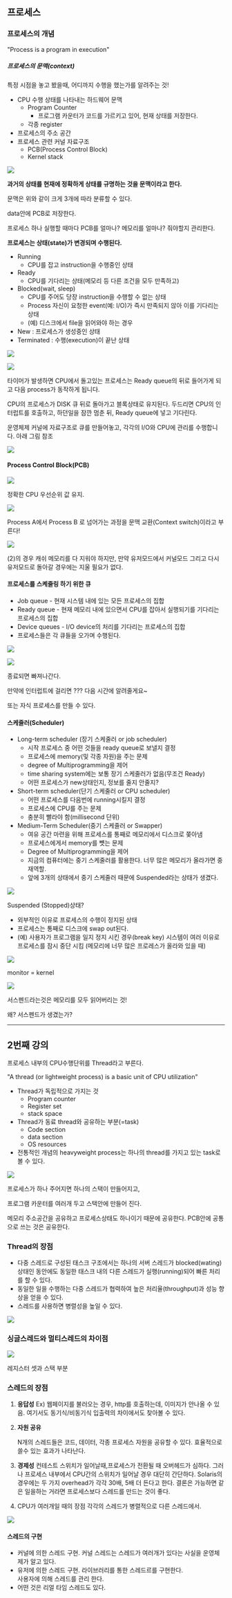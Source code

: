 ## 프로세스



### 프로세스의 개념

"Process is a program in execution"



##### 프로세스의 문맥(context)

특정 시점을 놓고 봤을때, 어디까지 수행을 했는가를 알려주는 것!

- CPU 수행 상태를 나타내는 하드웨어 문맥
  - Program Counter
    - 프로그램 카운터가 코드를 가르키고 있어, 현재 상태를 저장한다.
  - 각종 register
- 프로세스의 주소 공간
- 프로세스 관련 커널 자료구조
  - PCB(Process Control Block)
  - Kernel stack



![](https://ws2.sinaimg.cn/large/006tNc79gy1fme30bzq0cj313k0tudw0.jpg)



**과거의 상태를 현재에 정확하게 상태를 규명하는 것을 문맥이라고 한다.**

문맥은 위와 같이 크게 3개에 따라 분류할 수 있다.

data안에 PCB로 저장한다.

프로세스 하나 실행할 때마다 PCB를 얼마나? 메모리를 얼마나? 줘야할지 관리한다.



**프로세스는 상태(state)가 변경되며 수행된다.**

- Running
  - CPU를 잡고 instruction을 수행중인 상태
- Ready
  - CPU를 기다리는 상태(메모리 등 다른 조건을 모두 만족하고)
- Blocked(wait, sleep)
  - CPU를 주어도 당장  instruction을 수행할 수 없는 상태
  - Process 자신이 요청한 event(예: I/O)가 즉시 만족되지 않아 이를 기다리는 상태
  - (예) 디스크에서 file을 읽어와야 하는 경우
- New : 프로세스가 생성중인 상태
- Terminated : 수행(execution)이 끝난 상태

![](https://ws4.sinaimg.cn/large/006tNc79gy1fme3f04wvcj314m0s2dtn.jpg)

![](https://ws3.sinaimg.cn/large/006tNc79gy1fme3hmjjn7j314s0uc19m.jpg)



타이머가 발생하면 CPU에서 돌고있는 프로세스는 Ready queue의 뒤로 들어가게 되고 다음 process가 동작하게 됩니다.

CPU의 프로세스가 DISK 큐 뒤로 돌아가고 블록상태로 유지된다.
두드리면 CPU의 인터럽트를 호출하고, 하던일을 잠깐 멈춘 뒤, Ready queue에 넣고 기다린다.

운영체제 커널에 자료구조로 큐를 만들어놓고, 각각의 I/O와 CPU에 관리를 수행합니다. 아래 그림 참조

![](https://ws4.sinaimg.cn/large/006tNc79gy1fme3ptsi0vj31480u8k97.jpg)



#### Process Control Block(PCB)

![](https://ws1.sinaimg.cn/large/006tNc79gy1fme3rbs4osj313u0u81bz.jpg)

정확한 CPU 우선순위 값 유지.



![](https://ws1.sinaimg.cn/large/006tNc79gy1fme3tz2lptj310c0tyarp.jpg)

Process A에서 Process B 로 넘어가는 과정을 문맥 교환(Context switch)이라고 부른다!



![](https://ws2.sinaimg.cn/large/006tNc79gy1fme3xdahp2j314i0tw4m9.jpg)



(2)의 경우 캐쉬 메모리를 다 지워야 하지만, 만약 유저모드에서 커널모드 그리고 다시 유저모드로 돌아갈 경우에는 지울 필요가 없다.



#### 프로세스를 스켸줄링 하기 위한 큐

- Job queue - 현재 시스템 내에 있는 모든 프로세스의 집합
- Ready queue - 현재 메모리 내에 있으면서 CPU를 잡아서 실행되기를 기다리는 프로세스의 집합
- Device queues - I/O device의 처리를 기다리는 프로세스의 집합
- 프로세스들은 각 큐들을 오가며 수행된다.

![](https://ws1.sinaimg.cn/large/006tNc79gy1fme48msy9ij30zy0tqgxs.jpg)



![](https://ws3.sinaimg.cn/large/006tNc79gy1fme49tptxsj30zg0rkdr4.jpg)



종료되면 빠져나간다.

만약에 인터럽트에 걸리면 ??? 다음 시간에 알려줄게요~

또는 자식 프로세스를 만들 수 있다.



#### 스케줄러(Scheduler)

- Long-term scheduler (장기 스케줄러 or job scheduler)
  - 시작 프로세스 중 어떤 것들을 ready queue로 보낼지 결정
  - 프로세스에 memory(및 각종 자원)을 주는 문제
  - degree of Multiprogramming을 제어
  - time sharing system에는 보통 장기 스케줄러가 없음(무조건 Ready)
  - 어떤 프로세스가 new상태인지, 정보를 줄지 안줄지?
- Short-term scheduler(단기 스케줄러 or CPU scheduler)
  - 어떤 프로세스를 다음번에 running시킬지 결정
  - 프로세스에 CPU를 주는 문제
  - 충분히 빨라야 함(millisecond 단위)
- Medium-Term Scheduler(중기 스케줄러 or Swapper)
  - 여유 공간 마련을 위해 프로세스를 통째로 메모리에서 디스크로 쫒아냄
  - 프로세스에게서 memory를 뻇는 문제
  - Degree of Multiprogramming을 제어
  - 지금의 컴퓨터에는 중기 스케줄러를 활용한다.
    너무 많은 메모리가 올라가면 중재역할.
  - 앞에 3개의 상태에서 중기 스케줄러 때문에 Suspended라는 상태가 생겼다.

![](https://ws1.sinaimg.cn/large/006tNc79gy1fme4nbq2fwj310w0totuk.jpg)



Suspended (Stopped)상태?

- 외부적인  이유로 프로세스의 수행이 정지된 상태
- 프로세스는 통째로 디스크에 swap out된다.
- (예) 사용자가 프로그램을 일지 정지 시킨 경우(break key)
  시스템이 여러 이유로 프로세스를 잠시 중단 시킴
  (메모리에 너무 많은 프로레스가 올라와 있을 때)



![](https://ws1.sinaimg.cn/large/006tNc79gy1fme4rfzfp8j30ze0mq7i2.jpg)

monitor = kernel 



![](https://ws4.sinaimg.cn/large/006tNc79gy1fme4ulfswij314c0uk7r7.jpg)



서스펜드라는것은 메모리를 모두 읽어버리는 것!

왜? 서스펜드가 생겼는가?





----

## 2번째 강의



프로세스 내부의 CPU수행단위를 Thread라고 부른다.



"A thread (or lightweight process) is a basic unit of CPU utilization" 



- Thread가 독립적으로 가지는 것
  - Program counter
  - Register set
  - stack space
    ​
- Thread가 동료 thread와 공유하는 부분(=task)
  - Code section
  - data section
  - OS resources
    ​
- 전통적인 개념의 heavyweight process는 하나의 thread를 가지고 있는 task로 볼 수 있다.



![](https://ws3.sinaimg.cn/large/006tNc79gy1fmgao5ti63j31380taqfx.jpg)



프로세스가 하나 주어지면 하나의 스택이 만들어지고, 

프로그램 카운터를 여러개 두고 스택안에 만들어 진다.

메모리 주소공간을 공유하고 프로세스상태도 하나이기 때문에 공유한다.
PCB안에 공통으로 쓰는 것은 공유한다. 



### Thread의 장점

- 다중 스레드로 구성된 태스크 구조에서는 하나의 서버 스레드가 blocked(wating) 상태인 동안에도 동일한 태스크 내의 다른 스레드가 실행(running)되어 빠른 처리를 할 수 있다.
- 동일한 일을 수행하는 다중 스레드가 협력하여 높은 처리율(throughput)과 성능 향상을 얻을 수 있다.
- 스레드를 사용하면 병렬성을 높일 수 있다.

![](https://ws1.sinaimg.cn/large/006tNc79gy1fmgb2e23vej314m0tcqie.jpg)



### 싱글스레드와 멀티스레드의 차이점

![](https://ws1.sinaimg.cn/large/006tNc79gy1fmgb3pao9xj312i0qiqgy.jpg)



레지스터 셋과 스택 부분



### 스레드의 장점

1. **응답성**
   Ex) 웹페이지를 불러오는 경우, http를 호출하는데, 이미지가 안나올 수 있음. 여기서도 동기식/비동기식 입출력의 차이에서도 찾아볼 수 있다.
   ​

2. **자원 공유**

   N개의 스레드들은 코드, 데이터, 각종 프로세스 자원을 공유할 수 있다.
   효율적으로 쓸수 있는 효과가 나타난다.

3. **경제성**
   컨테스트 스위치가 일어날때,프로세스가 전환될 때 오버헤드가 심하다.
   그러나 프로세스 내부에서 CPU간의 스위치가 일어날 경우 대단히 간단하다. Solaris의 경우에는 두 가지 overhead가 각각 30배, 5배 더 든다고 한다. 결론은 가능하면 같은 일을하는 거라면 프로세스보다 스레드를 만드는 것이 좋다.

4. CPU가 여러개일 때의 장점
   각각의 스레드가 병렬적으로 다른 스레드에서.

![](https://ws2.sinaimg.cn/large/006tNc79gy1fmgb5ux2qfj311o0scnfl.jpg)



#### 스레드의 구현  

- 커널에 의한 스레드 구현. 
  커널 스레드는 스레드가 여러개가 있다는 사실을 운영체제가 알고 있다.  
- 유저에 의한 스레드 구현. 
  라이브러리를 통한 스레드르를 구현한다.  
  사용자에 의해 스레드를 관리 한다.  
- 어떤 것은 리얼 타임 스레드도 있다.

